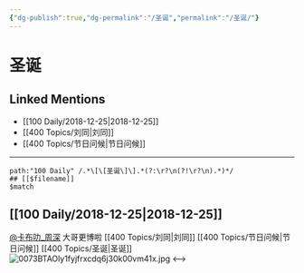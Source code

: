 ```yaml
---
{"dg-publish":true,"dg-permalink":"/圣诞","permalink":"/圣诞/"}
---
```


# 圣诞

## Linked Mentions
- [[100 Daily/2018-12-25\|2018-12-25]]
- [[400 Topics/刘同\|刘同]]
- [[400 Topics/节日问候\|节日问候]]


---

```expander
path:"100 Daily" /.*\[\[圣诞\]\].*(?:\r?\n(?!\r?\n).*)*/
## [[$filename]]
$match
```
## [[100 Daily/2018-12-25\|2018-12-25]]
[@卡布叻_周深](https://weibo.com/n/%E5%8D%A1%E5%B8%83%E5%8F%BB_%E5%91%A8%E6%B7%B1) 大哥更博啦  [[400 Topics/刘同\|刘同]] [[400 Topics/节日问候\|节日问候]] [[400 Topics/圣诞\|圣诞]]
![0073BTAOly1fyjfrxcdq6j30k00vm41x.jpg](/img/user/Attachments/0073BTAOly1fyjfrxcdq6j30k00vm41x.jpg)
<-->